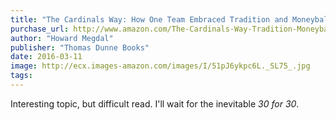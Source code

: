 ```yaml
---
title: "The Cardinals Way: How One Team Embraced Tradition and Moneyball at the Same Time"
purchase_url: http://www.amazon.com/The-Cardinals-Way-Tradition-Moneyball/dp/1250058317%3FSubscriptionId%3DAKIAIVZLK2PABGQI2KAQ%26tag%3Deverrail-20%26linkCode%3Dxm2%26camp%3D2025%26creative%3D165953%26creativeASIN%3D1250058317
author: "Howard Megdal"
publisher: "Thomas Dunne Books"
date: 2016-03-11
image: http://ecx.images-amazon.com/images/I/51pJ6ykpc6L._SL75_.jpg
tags:
---
```


Interesting topic, but difficult read. I'll wait for the inevitable *30 for 30*.